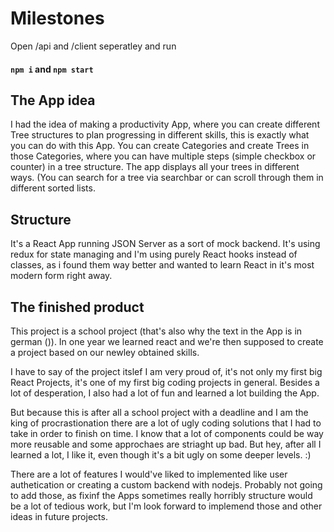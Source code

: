 # Milestones

Open /api and /client seperatley and run
#### `npm i` and `npm start`

## The App idea
I had the idea of making a productivity App, where you can create different Tree structures to plan progressing in different skills, this is exactly
what you can do with this App. You can create Categories and create Trees in those Categories, where you can have multiple steps (simple checkbox or
counter) in a tree structure. The app displays all your trees in different ways. (You can search for a tree via searchbar or can scroll through them in
different sorted lists.

## Structure
It's a React App running JSON Server as a sort of mock backend. It's using redux for state managing and I'm using purely React hooks instead of classes, 
as i found them way better and wanted to learn React in it's most modern form right away.

## The finished product
This project is a school project (that's also why the text in the App is in german ()). In one year we learned react and we're then supposed to create a project
based on our newley obtained skills.

I have to say of the project itslef I am very proud of, it's not only my first big React Projects, it's one of my first big coding projects in general. 
Besides a lot of desperation, I also had a lot of fun and learned a lot building the App.

But because this is after all a school project with a deadline and I am the king of procrastionation there are a lot of ugly coding solutions that I had
to take in order to finish on time. I know that a lot of components could be way more reusable and some approchaes are striaght up bad.
But hey, after all I learned a lot, I like it, even though it's a bit ugly on some deeper levels. :)

There are a lot of features I would've liked to implemented like user authetication or creating a custom backend with nodejs. Probably not going to add those, 
as fixinf the Apps sometimes really horribly structure would be a lot of tedious work, but I'm look forward to implemend those and other ideas in future projects.
